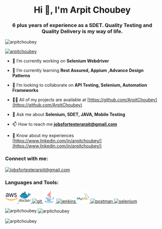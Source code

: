 <h1 align="center">Hi 👋, I'm Arpit Choubey</h1>
<h3 align="center">6 plus years of experience as a SDET. Quality Testing and Quality Delivery is my way of life.</h3>

<p align="left"> <img src="https://komarev.com/ghpvc/?username=arpitchoubey&label=Profile%20views&color=0e75b6&style=flat" alt="arpitchoubey" /> </p>

<p align="left"> <a href="https://github.com/ryo-ma/github-profile-trophy"><img src="https://github-profile-trophy.vercel.app/?username=arpitchoubey" alt="arpitchoubey" /></a> </p>

- 🔭 I’m currently working on **Selenium Webdriver**

- 🌱 I’m currently learning **Rest Assured, Appium ,Advance Design Patterns**

- 👯 I’m looking to collaborate on **API Testing, Selenium, Automation Frameworks**

- 👨‍💻 All of my projects are available at [https://github.com/ArpitChoubey](https://github.com/ArpitChoubey)

- 💬 Ask me about **Selenium, SDET, JAVA, Mobile Testing**

- 📫 How to reach me **jobsfortesterarpit@gmail.com**

- 📄 Know about my experiences [https://www.linkedin.com/in/arpitchoubey/](https://www.linkedin.com/in/arpitchoubey/)

<h3 align="left">Connect with me:</h3>
<p align="left">
<a href="https://linkedin.com/in/jobsfortesterarpit@gmail.com" target="blank"><img align="center" src="https://raw.githubusercontent.com/rahuldkjain/github-profile-readme-generator/master/src/images/icons/Social/linked-in-alt.svg" alt="jobsfortesterarpit@gmail.com" height="30" width="40" /></a>
</p>

<h3 align="left">Languages and Tools:</h3>
<p align="left"> <a href="https://aws.amazon.com" target="_blank" rel="noreferrer"> <img src="https://raw.githubusercontent.com/devicons/devicon/master/icons/amazonwebservices/amazonwebservices-original-wordmark.svg" alt="aws" width="40" height="40"/> </a> <a href="https://www.docker.com/" target="_blank" rel="noreferrer"> <img src="https://raw.githubusercontent.com/devicons/devicon/master/icons/docker/docker-original-wordmark.svg" alt="docker" width="40" height="40"/> </a> <a href="https://git-scm.com/" target="_blank" rel="noreferrer"> <img src="https://www.vectorlogo.zone/logos/git-scm/git-scm-icon.svg" alt="git" width="40" height="40"/> </a> <a href="https://www.java.com" target="_blank" rel="noreferrer"> <img src="https://raw.githubusercontent.com/devicons/devicon/master/icons/java/java-original.svg" alt="java" width="40" height="40"/> </a> <a href="https://www.jenkins.io" target="_blank" rel="noreferrer"> <img src="https://www.vectorlogo.zone/logos/jenkins/jenkins-icon.svg" alt="jenkins" width="40" height="40"/> </a> <a href="https://www.mysql.com/" target="_blank" rel="noreferrer"> <img src="https://raw.githubusercontent.com/devicons/devicon/master/icons/mysql/mysql-original-wordmark.svg" alt="mysql" width="40" height="40"/> </a> <a href="https://postman.com" target="_blank" rel="noreferrer"> <img src="https://www.vectorlogo.zone/logos/getpostman/getpostman-icon.svg" alt="postman" width="40" height="40"/> </a> <a href="https://www.selenium.dev" target="_blank" rel="noreferrer"> <img src="https://raw.githubusercontent.com/detain/svg-logos/780f25886640cef088af994181646db2f6b1a3f8/svg/selenium-logo.svg" alt="selenium" width="40" height="40"/> </a> </p>

<p><img align="left" src="https://github-readme-stats.vercel.app/api/top-langs?username=arpitchoubey&show_icons=true&locale=en&layout=compact" alt="arpitchoubey" /></p>

<p>&nbsp;<img align="center" src="https://github-readme-stats.vercel.app/api?username=arpitchoubey&show_icons=true&locale=en" alt="arpitchoubey" /></p>

<p><img align="center" src="https://github-readme-streak-stats.herokuapp.com/?user=arpitchoubey&" alt="arpitchoubey" /></p>

